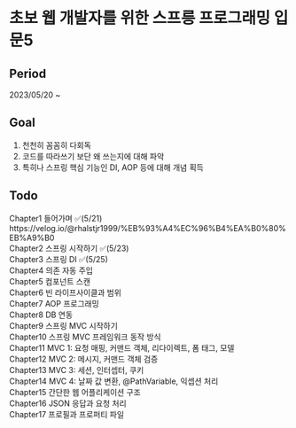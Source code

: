 # 초보 웹 개발자를 위한 스프릉 프로그래밍 입문5

## Period
2023/05/20 ~

## Goal
1. 천천히 꼼꼼히 다회독
2. 코드를 따라쓰기 보단 왜 쓰는지에 대해 파악
3. 특히나 스프링 핵심 기능인 DI, AOP 등에 대해 개념 획득

## Todo
<div>
  <p font-size="1.5rem">Chapter1 들어가며 ✅(5/21)<br>
  https://velog.io/@rhalstjr1999/%EB%93%A4%EC%96%B4%EA%B0%80%EB%A9%B0<br>
  Chapter2 스프링 시작하기 ✅(5/23)<br>
  Chapter3 스프링 DI ✅(5/25)<br>
  Chapter4 의존 자동 주입<br>
  Chapter5 컴포넌트 스캔<br>
  Chapter6 빈 라이프사이클과 범위<br>
  Chapter7 AOP 프로그래밍<br>
  Chapter8 DB 연동<br>
  Chapter9 스프링 MVC 시작하기<br>
  Chapter10 스프링 MVC 프레임워크 동작 방식<br>
  Chapter11 MVC 1: 요청 매핑, 커맨드 객체, 리다이렉트, 폼 태그, 모델<br>
  Chapter12 MVC 2: 메시지, 커맨드 객체 검증<br>
  Chapter13 MVC 3: 세션, 인터셉터, 쿠키<br>
  Chapter14 MVC 4: 날짜 값 변환, @PathVariable, 익셉션 처리<br>
  Chapter15 간단한 웹 어플리케이션 구조<br>
  Chapter16 JSON 응답과 요청 처리<br>
  Chapter17 프로필과 프로퍼티 파일</p>
